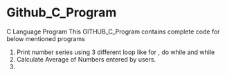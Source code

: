 # Github_C_Program
C Language Program
This GITHUB_C_Program contains complete code for below mentioned programs
1) Print number series using 3 different loop like for , do while and while
2) Calculate Average of Numbers entered by users.
3) 
